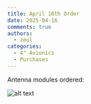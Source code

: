 ```yaml
---
title: April 16th Order
date: 2025-04-16
comments: true
authors:
  - zeul
categories:
  - 4" Avionics
  - Purchases
---
```


Antenna modules ordered:

![alt text](<Screenshot 2025-04-16 at 1.27.29 PM.png>)